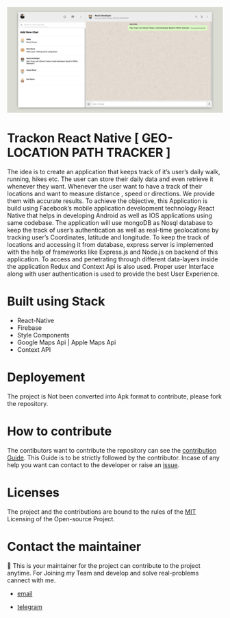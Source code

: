 ![Whatsapp-clone](https://raw.githubusercontent.com/Uyadav207/whatsapp-clone/master/src/Assets/whatsapp-ss.png)

# Trackon React Native [ GEO-LOCATION PATH TRACKER ]

The idea is to create an application that keeps track of it’s user’s daily walk, running, hikes etc. The user can store their daily data and even retrieve it whenever they want.
Whenever the user want to have a track of their locations and want to measure distance , speed or directions. We provide them with accurate results. To achieve the objective, this Application is build using Facebook’s mobile application development technology React Native that helps in developing Android as well as IOS applications using same codebase. The application will use mongoDB as Nosql database to keep the track of user’s authentication as well as real-time geolocations by tracking user’s Coordinates, latitude and longitude.
To keep the track of locations and accessing it from database, express server is implemented with the help of frameworks like Express.js and Node.js on backend of this application. To access and penetrating through different data-layers inside the application Redux and Context Api is also used. Proper user Interface along with user authentication is used to provide the best User Experience.

# Built using Stack

- React-Native
- Firebase
- Style Components
- Google Maps Api | Apple Maps Api
- Context API

# Deployement 

The project is Not been converted into Apk format to contribute, please fork the repository.

# How to contribute

The contibutors want to contribute the repository can see the [contribution Guide](https://github.com/Uyadav207/). This Guide is to be strictly followed by the contributor. Incase of any help you want can contact to the developer or raise an [issue](https://github.com/Uyadav207/whatsapp-clone/issues).

# Licenses

The project and the contributions are bound to the rules of the [MIT]() Licensing of the Open-source Project.

# Contact the maintainer

👋 This is your maintainer for the project can contribute to the project anytime. For Joining my Team and develop and solve real-problems cannect with me.

- [email](mailto:yadavutkarsh207@gmail.com)

- [telegram](https://t.me/utkarshyadav207)
